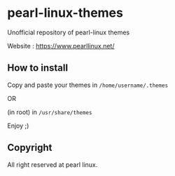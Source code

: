 # pearl-linux-themes
Unofficial repository of pearl-linux themes


Website : https://www.pearllinux.net/

## How to install

Copy and paste your themes in `/home/username/.themes`

OR

(in root) in `/usr/share/themes`


Enjoy ;)

## Copyright

All right reserved at pearl linux.
